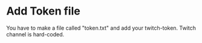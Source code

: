 # Add Token file

You have to make a file called "token.txt" and add your twitch-token.
Twitch channel is hard-coded.